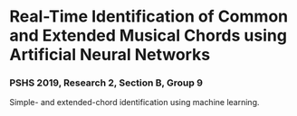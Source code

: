 # Real-Time Identification of Common and Extended Musical Chords using Artificial Neural Networks
### PSHS 2019, Research 2, Section B, Group 9
Simple- and extended-chord identification using machine learning.
